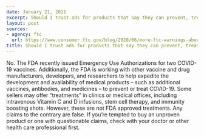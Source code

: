 ```yaml
---
date: January 21, 2021
excerpt: Should I trust ads for products that say they can prevent, treat, or cure COVID-19?
layout: post
sources:
- agency: ftc
  url: https://www.consumer.ftc.gov/blog/2020/06/more-ftc-warnings-about-scam-coronavirus-treatments
title: Should I trust ads for products that say they can prevent, treat, or cure COVID-19?
---
```


No. The FDA recently issued Emergency Use Authorizations for two COVID-19 vaccines. Additionally, the FDA is working with other vaccine and drug manufacturers, developers, and researchers to help expedite the development and availability of medical products – such as additional vaccines, antibodies,  and medicines – to prevent or treat COVID-19. Some sellers may offer “treatments” in clinics or medical offices, including intravenous Vitamin C and D infusions, stem cell therapy, and immunity boosting shots. However, these are not FDA approved treatments. Any claims to the contrary are false. If you’re tempted to buy an unproven product or one with questionable claims, check with your doctor or other health care professional first.